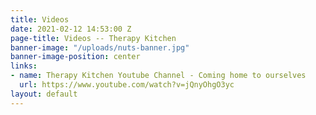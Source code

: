 ```yaml
---
title: Videos
date: 2021-02-12 14:53:00 Z
page-title: Videos -- Therapy Kitchen
banner-image: "/uploads/nuts-banner.jpg"
banner-image-position: center
links:
- name: Therapy Kitchen Youtube Channel - Coming home to ourselves
  url: https://www.youtube.com/watch?v=jQnyOhgO3yc
layout: default
---
```


